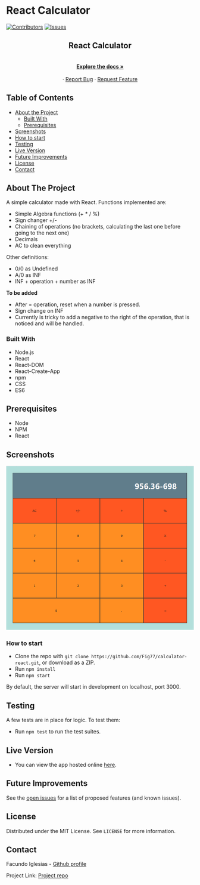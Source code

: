 # React Calculator

[![Contributors][contributors-shield]][contributors-url]
[![Issues][issues-shield]][issues-url]
<br />

<p align="center">
 
  <h2 align="center">React Calculator</h2>
  <p align="center">
    <br />
    <a href="https://github.com/Fig77/calculator-react/"><strong>Explore the docs »</strong></a>
    <br />
    <br />
    ·
    <a href="https://github.com/Fig77/calculator-react/issues">Report Bug</a>
    ·
    <a href="https://github.com/Fig77/calculator-react/issues">Request Feature</a>
  </p>
</p>
<!-- TABLE OF CONTENTS -->

## Table of Contents

- [About the Project](#about-the-project)
  - [Built With](#built-with)
  - [Prerequisites](#prerequisites)
- [Screenshots](#screenshots)
- [How to start](#how-to-start)
- [Testing](#testing)
- [Live Version](#live-version)
- [Future Improvements](#future-improvements)
- [License](#license)
- [Contact](#contact)

<!-- ABOUT THE PROJECT -->

## About The Project

A simple calculator made with React. Functions implemented are: 

* Simple Algebra functions (+ * / %)
* Sign changer +/-
* Chaining of operations (no brackets, calculating the last one before going to the next one)
* Decimals
* AC to clean everything

Other definitions:

* 0/0 as Undefined
* A/0 as INF
* INF + operation + number as INF

**To be added**

* After = operation, reset when a number is pressed.
* Sign change on INF
* Currently is tricky to add a negative to the right of the operation, that is noticed and will be handled.

### Built With

* Node.js
* React
* React-DOM
* React-Create-App
* npm
* CSS
* ES6

## Prerequisites

- Node
- NPM
- React

## Screenshots

![screenshot](Readme/calc-1.png)

### How to start

* Clone the repo with `git clone https://github.com/Fig77/calculator-react.git`, or download as a ZIP.
* Run `npm install`
* Run `npm start`

By default, the server will start in development on localhost, port 3000.

## Testing

A few tests are in place for logic. To test them:

- Run `npm test` to run the test suites.

## Live Version

- You can view the app hosted online [here](https://calculatordeploy.herokuapp.com).

<!-- FUTURE IMPROVEMENTS -->

## Future Improvements

See the [open issues](https://github.com/Fig77/calculator-react/issues) for a list of proposed features (and known issues).


<!-- LICENSE -->

## License

Distributed under the MIT License. See `LICENSE` for more information.

<!-- CONTACT -->

## Contact

Facundo Iglesias - [Github profile](https://github.com/Fig77)

Project Link: [Project repo](https://github.com/Fig77/calculator-react/)

<!-- MARKDOWN LINKS & IMAGES -->
<!-- https://www.markdownguide.org/basic-syntax/#reference-style-links -->

[contributors-shield]: https://img.shields.io/badge/Contributors-1-%2300ff00
[contributors-url]: https://github.com/Fig77/calculator-react//graphs/contributors
[issues-shield]: https://img.shields.io/badge/issues-0-%2300ff00
[issues-url]: https://github.com/Fig77/calculator-react//issues/
